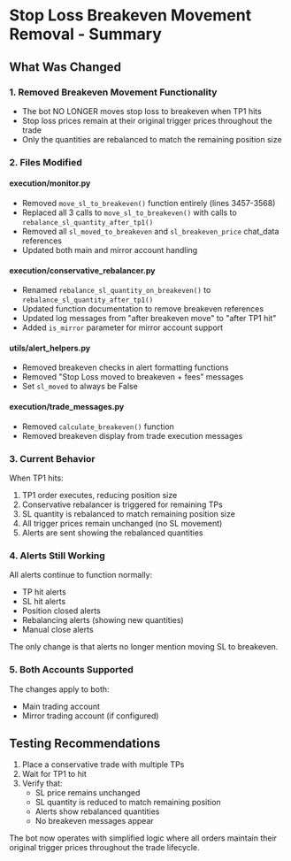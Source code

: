 # Stop Loss Breakeven Movement Removal - Summary

## What Was Changed

### 1. **Removed Breakeven Movement Functionality**
- The bot NO LONGER moves stop loss to breakeven when TP1 hits
- Stop loss prices remain at their original trigger prices throughout the trade
- Only the quantities are rebalanced to match the remaining position size

### 2. **Files Modified**

#### execution/monitor.py
- Removed `move_sl_to_breakeven()` function entirely (lines 3457-3568)
- Replaced all 3 calls to `move_sl_to_breakeven()` with calls to `rebalance_sl_quantity_after_tp1()`
- Removed all `sl_moved_to_breakeven` and `sl_breakeven_price` chat_data references
- Updated both main and mirror account handling

#### execution/conservative_rebalancer.py
- Renamed `rebalance_sl_quantity_on_breakeven()` to `rebalance_sl_quantity_after_tp1()`
- Updated function documentation to remove breakeven references
- Updated log messages from "after breakeven move" to "after TP1 hit"
- Added `is_mirror` parameter for mirror account support

#### utils/alert_helpers.py
- Removed breakeven checks in alert formatting functions
- Removed "Stop Loss moved to breakeven + fees" messages
- Set `sl_moved` to always be False

#### execution/trade_messages.py
- Removed `calculate_breakeven()` function
- Removed breakeven display from trade execution messages

### 3. **Current Behavior**

When TP1 hits:
1. TP1 order executes, reducing position size
2. Conservative rebalancer is triggered for remaining TPs
3. SL quantity is rebalanced to match remaining position size
4. All trigger prices remain unchanged (no SL movement)
5. Alerts are sent showing the rebalanced quantities

### 4. **Alerts Still Working**

All alerts continue to function normally:
- TP hit alerts
- SL hit alerts
- Position closed alerts
- Rebalancing alerts (showing new quantities)
- Manual close alerts

The only change is that alerts no longer mention moving SL to breakeven.

### 5. **Both Accounts Supported**

The changes apply to both:
- Main trading account
- Mirror trading account (if configured)

## Testing Recommendations

1. Place a conservative trade with multiple TPs
2. Wait for TP1 to hit
3. Verify that:
   - SL price remains unchanged
   - SL quantity is reduced to match remaining position
   - Alerts show rebalanced quantities
   - No breakeven messages appear

The bot now operates with simplified logic where all orders maintain their original trigger prices throughout the trade lifecycle.